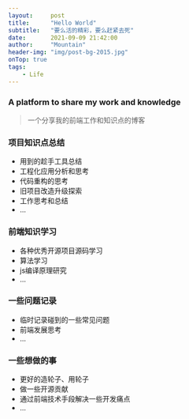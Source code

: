 ```yaml
---
layout:     post
title:      "Hello World"
subtitle:   "要么活的精彩，要么赶紧去死"
date:       2021-09-09 21:42:00
author:     "Mountain"
header-img: "img/post-bg-2015.jpg"
onTop: true
tags:
    - Life
---
```


### A platform to share my work and knowledge

> 一个分享我的前端工作和知识点的博客



### 项目知识点总结

- 用到的趁手工具总结
- 工程化应用分析和思考
- 代码重构的思考
- 旧项目改造升级探索
- 工作思考和总结
- ...

### 前端知识学习

- 各种优秀开源项目源码学习
- 算法学习
- js编译原理研究
- ...

### 一些问题记录

- 临时记录碰到的一些常见问题
- 前端发展思考
- ...

### 一些想做的事

- 更好的造轮子、用轮子
- 做一些开源贡献
- 通过前端技术手段解决一些开发痛点
- ...